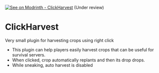 [![See on Modrinth - ClickHarvest](https://img.shields.io/badge/See_on_Modrinth-ClickHarvest-2ea44f?logo=modrinth)](https://modrinth.com/mod/clickharvest) (Under review)
# ClickHarvest
Very small plugin for harvesting crops using right click

* This plugin can help players easily harvest crops that can be useful for survival servers.
* When clicked, crop automatically replants and then its drop drops.
* While sneaking, auto harvest is disabled
